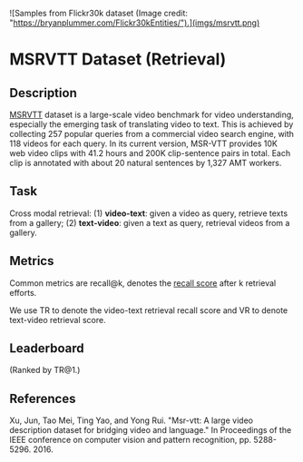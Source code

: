 ![Samples from Flickr30k dataset (Image credit: "https://bryanplummer.com/Flickr30kEntities/").](imgs/msrvtt.png)

# MSRVTT Dataset (Retrieval)

## Description
[MSRVTT](https://www.microsoft.com/en-us/research/publication/msr-vtt-a-large-video-description-dataset-for-bridging-video-and-language/) dataset is a large-scale video benchmark for video understanding, especially the emerging task of translating video to text. This is achieved by collecting 257 popular queries from a commercial video search engine, with 118 videos for each query. In its current version, MSR-VTT provides 10K web video clips with 41.2 hours and 200K clip-sentence pairs in total. Each clip is annotated with about 20 natural sentences by 1,327 AMT workers.

## Task
Cross modal retrieval: (1) **video-text**: given a video as query, retrieve texts from a gallery; (2) **text-video**: given a text as query, retrieval videos from a gallery.


## Metrics
Common metrics are recall@k, denotes the [recall score](https://en.wikipedia.org/wiki/Precision_and_recall) after k retrieval efforts.

We use TR to denote the video-text retrieval recall score and VR to denote text-video retrieval score.

## Leaderboard
(Ranked by TR@1.)
<!-- | Rank | Model  | TR@1  | TR@5  | TR@10 | IR@1  | IR@5  | IR@10 |                                                                                                                   Resources                                                                                                                    |
| ---- | :----: | :---: | :---: | :---: | :---: | :---: | :---: | :--------------------------------------------------------------------------------------------------------------------------------------------------------------------------------------------------------------------------------------------: |
| 1    |  BLIP  | 82.4  | 95.4  | 97.9  | 65.1  | 86.3  | 91.8  | [paper](https://arxiv.org/pdf/2201.12086.pdf), [code](https://github.com/salesforce/BLIP), [demo](https://huggingface.co/spaces/Salesforce/BLIP), [blog](https://blog.salesforceairesearch.com/blip-bootstrapping-language-image-pretraining/) | -->

## References
Xu, Jun, Tao Mei, Ting Yao, and Yong Rui. "Msr-vtt: A large video description dataset for bridging video and language." In Proceedings of the IEEE conference on computer vision and pattern recognition, pp. 5288-5296. 2016.

